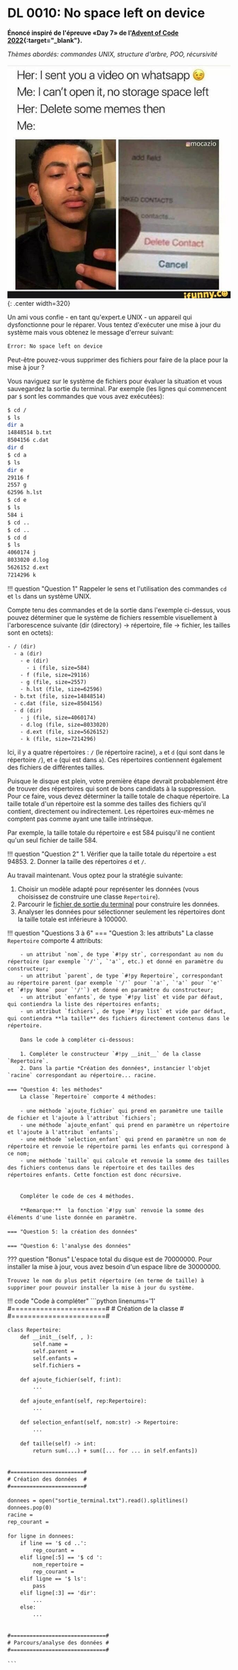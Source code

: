 # DL 0010: No space left on device

**Énoncé inspiré de l'épreuve «Day 7» de l'[Advent of Code 2022](https://adventofcode.com/2022){:target="_blank"}.**

*Thèmes abordés: commandes UNIX, structure d'arbre, POO, récursivité*

![](../images/meme_space.jpg){: .center width=320} 

Un ami vous confie - en tant qu'expert.e UNIX - un appareil qui dysfonctionne pour le réparer. Vous tentez d'exécuter une mise à jour du système mais vous obtenez le message d'erreur suivant:

```bash
Error: No space left on device
```

Peut-être pouvez-vous supprimer des fichiers pour faire de la place pour la mise à jour ?

Vous naviguez sur le système de fichiers pour évaluer la situation et vous sauvegardez la sortie du terminal. Par exemple (les lignes qui commencent par `$` sont les commandes que vous avez exécutées):

```bash
$ cd /
$ ls
dir a
14848514 b.txt
8504156 c.dat
dir d
$ cd a
$ ls
dir e
29116 f
2557 g
62596 h.lst
$ cd e
$ ls
584 i
$ cd ..
$ cd ..
$ cd d
$ ls
4060174 j
8033020 d.log
5626152 d.ext
7214296 k
```

!!! question "Question 1"
    Rappeler le sens et l'utilisation des commandes `cd` et `ls` dans un système UNIX.

Compte tenu des commandes et de la sortie dans l'exemple ci-dessus, vous pouvez déterminer que le système de fichiers ressemble visuellement à l'arborescence suivante (dir (directory) → répertoire, file → fichier, les tailles sont en octets):

```
- / (dir)
  - a (dir)
    - e (dir)
      - i (file, size=584)
    - f (file, size=29116)
    - g (file, size=2557)
    - h.lst (file, size=62596)
  - b.txt (file, size=14848514)
  - c.dat (file, size=8504156)
  - d (dir)
    - j (file, size=4060174)
    - d.log (file, size=8033020)
    - d.ext (file, size=5626152)
    - k (file, size=7214296)
```

Ici, il y a quatre répertoires : `/` (le répertoire racine), `a` et `d` (qui sont dans le répertoire `/`), et `e` (qui est dans `a`). Ces répertoires contiennent également des fichiers de différentes tailles.

Puisque le disque est plein, votre première étape devrait probablement être de trouver des répertoires qui sont de bons candidats à la suppression. Pour ce faire, vous devez déterminer la taille totale de chaque répertoire. La taille totale d'un répertoire est la somme des tailles des fichiers qu'il contient, directement ou indirectement. Les répertoires eux-mêmes ne comptent pas comme ayant une taille intrinsèque.

Par exemple, la taille totale du répertoire `e` est 584 puisqu'il ne contient qu'un seul fichier de taille 584.

!!! question "Question 2"
    1. Vérifier que la taille totale du répertoire `a` est 94853.
    2. Donner la taille des répertoires `d` et `/`.

Au travail maintenant. Vous optez pour la stratégie suivante:

1. Choisir un modèle adapté pour représenter les données (vous choisissez de construire une classe `Repertoire`).
2. Parcourir le [fichier de sortie du terminal](../data/sortie_terminal.txt) pour construire les données.
3. Analyser les données pour sélectionner seulement les répertoires dont la taille totale est inférieure à 100000.

!!! question "Questions 3 à 6"
    === "Question 3: les attributs"
        La classe `Repertoire` comporte 4 attributs:

        - un attribut `nom`, de type `#!py str`, correspondant au nom du répertoire (par exemple `'/'`, `'a'`, etc.) et donné en paramètre du constructeur;
        - un attribut `parent`, de type `#!py Repertoire`, correspondant au répertoire parent (par exemple `'/'` pour `'a'`, `'a'` pour `'e'` et `#!py None` pour `'/'`) et donné en paramètre du constructeur;
        - un attribut `enfants`, de type `#!py list` et vide par défaut, qui contiendra la liste des répertoires enfants;
        - un attribut `fichiers`, de type `#!py list` et vide par défaut, qui contiendra **la taille** des fichiers directement contenus dans le répertoire.

        Dans le code à compléter ci-dessous:

        1. Compléter le constructeur `#!py __init__` de la classe `Repertoire`.
        2. Dans la partie *Création des données*, instancier l'objet `racine` correspondant au répertoire... racine.

    === "Question 4: les méthodes"
        La classe `Repertoire` comporte 4 méthodes:

        - une méthode `ajoute_fichier` qui prend en paramètre une taille de fichier et l'ajoute à l'attribut `fichiers`;
        - une méthode `ajoute_enfant` qui prend en paramètre un répertoire et l'ajoute à l'attribut `enfants`;
        - une méthode `selection_enfant` qui prend en paramètre un nom de répertoire et renvoie le répertoire parmi les enfants qui correspond à ce nom;
        - une méthode `taille` qui calcule et renvoie la somme des tailles des fichiers contenus dans le répertoire et des tailles des répertoires enfants. Cette fonction est donc récursive.
        

        Compléter le code de ces 4 méthodes.

        **Remarque:**  la fonction `#!py sum` renvoie la somme des éléments d'une liste donnée en paramètre.

    === "Question 5: la création des données"

    === "Question 6: l'analyse des données"


??? question "Bonus"
    L'espace total du disque est de 70000000. Pour installer la mise à jour, vous avez besoin d'un espace libre de 30000000.

    Trouvez le nom du plus petit répertoire (en terme de taille) à supprimer pour pouvoir installer la mise à jour du système.

        

!!! code "Code à compléter"
    ```python linenums='1'
    #=======================#
    # Création de la classe #
    #=======================#

    class Repertoire:
        def __init__(self, , ):
            self.name = 
            self.parent = 
            self.enfants = 
            self.fichiers = 

        def ajoute_fichier(self, f:int):
            ...

        def ajoute_enfant(self, rep:Repertoire):
            ...

        def selection_enfant(self, nom:str) -> Repertoire:
            ...

        def taille(self) -> int:
            return sum(...) + sum([... for ... in self.enfants])


    #=======================#
    # Création des données  #
    #=======================#

    donnees = open("sortie_terminal.txt").read().splitlines()
    donnees.pop(0)
    racine = 
    rep_courant = 

    for ligne in donnees:
        if line == '$ cd ..':
            rep_courant = 
        elif ligne[:5] == '$ cd ':
            nom_repertoire = 
            rep_courant = 
        elif ligne == '$ ls':
            pass
        elif ligne[:3] == 'dir':
            ...
        else:
            ...


    #==============================#
    # Parcours/analyse des données #
    #==============================#
    
    ```


